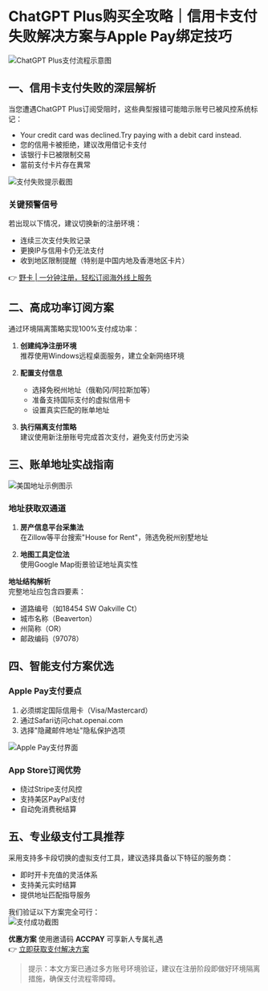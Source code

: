 # ChatGPT Plus购买全攻略｜信用卡支付失败解决方案与Apple Pay绑定技巧

![ChatGPT Plus支付流程示意图](https://bbtdd.com/wp-content/uploads/img/2906636537522697.webp)

## 一、信用卡支付失败的深层解析
当您遭遇ChatGPT Plus订阅受阻时，这些典型报错可能暗示账号已被风控系统标记：
- Your credit card was declined.Try paying with a debit card instead.
- 您的信用卡被拒绝，建议改用借记卡支付
- 该银行卡已被限制交易
- 當前支付卡片存在異常

![支付失败提示截图](https://bbtdd.com/wp-content/uploads/img/603529903566451.webp)

### 关键预警信号
若出现以下情况，建议切换新的注册环境：
- 连续三次支付失败记录
- 更换IP与信用卡仍无法支付
- 收到地区限制提醒（特别是中国内地及香港地区卡片）

👉 [野卡 | 一分钟注册，轻松订阅海外线上服务](https://bbtdd.com/yeka)

## 二、高成功率订阅方案
通过环境隔离策略实现100%支付成功率：

1. **创建纯净注册环境**  
   推荐使用Windows远程桌面服务，建立全新网络环境

2. **配置支付信息**  
   - 选择免税州地址（俄勒冈/阿拉斯加等）
   - 准备支持国际支付的虚拟信用卡
   - 设置真实匹配的账单地址

3. **执行隔离支付策略**  
   建议使用新注册账号完成首次支付，避免支付历史污染

## 三、账单地址实战指南
![美国地址示例图示](https://bbtdd.com/wp-content/uploads/img/922686100.webp)

### 地址获取双通道
1. **房产信息平台采集法**  
   在Zillow等平台搜索"House for Rent"，筛选免税州别墅地址

2. **地图工具定位法**  
   使用Google Map街景验证地址真实性

**地址结构解析**  
完整地址应包含四要素：
- 道路编号（如18454 SW Oakville Ct）
- 城市名称（Beaverton）
- 州简称（OR）
- 邮政编码（97078）

## 四、智能支付方案优选
### Apple Pay支付要点
1. 必须绑定国际信用卡（Visa/Mastercard）
2. 通过Safari访问chat.openai.com
3. 选择"隐藏邮件地址"隐私保护选项

![Apple Pay支付界面](https://bbtdd.com/wp-content/uploads/img/021203497.webp)

### App Store订阅优势
- 绕过Stripe支付风控
- 支持美区PayPal支付
- 自动免消费税结算

## 五、专业级支付工具推荐
采用支持多卡段切换的虚拟支付工具，建议选择具备以下特征的服务商：
- 即时开卡充值的灵活体系
- 支持美元实时结算
- 提供地址匹配指导服务

我们验证以下方案完全可行：  
![支付成功截图](https://bbtdd.com/wp-content/uploads/img/3293306413754.webp)

**优惠方案** 使用邀请码 **ACCPAY** 可享新人专属礼遇  
👉 [立即获取支付解决方案](https://bbtdd.com/yeka)

> 提示：本文方案已通过多方账号环境验证，建议在注册阶段即做好环境隔离措施，确保支付流程零障碍。